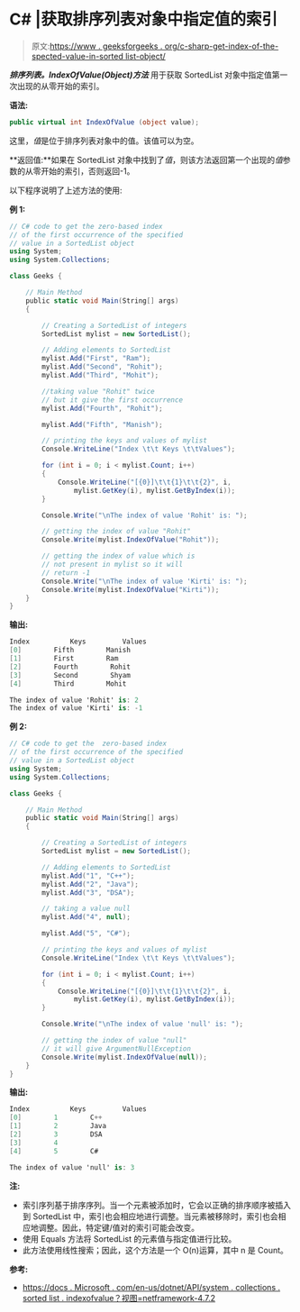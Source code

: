 # C# |获取排序列表对象中指定值的索引

> 原文:[https://www . geeksforgeeks . org/c-sharp-get-index-of-the-spected-value-in-sorted list-object/](https://www.geeksforgeeks.org/c-sharp-getting-index-of-the-specified-value-in-a-sortedlist-object/)

***排序列表。IndexOfValue(Object)方法*** 用于获取 SortedList 对象中指定值第一次出现的从零开始的索引。

**语法:**

```cs
public virtual int IndexOfValue (object value);
```

这里，*值*是位于排序列表对象中的值。该值可以为空。

**返回值:**如果在 SortedList 对象中找到了*值*，则该方法返回第一个出现的*值*参数的从零开始的索引，否则返回-1。

以下程序说明了上述方法的使用:

**例 1:**

```cs
// C# code to get the zero-based index 
// of the first occurrence of the specified
// value in a SortedList object
using System;
using System.Collections;

class Geeks {

    // Main Method
    public static void Main(String[] args)
    {

        // Creating a SortedList of integers
        SortedList mylist = new SortedList();

        // Adding elements to SortedList
        mylist.Add("First", "Ram");
        mylist.Add("Second", "Rohit");
        mylist.Add("Third", "Mohit");

        //taking value "Rohit" twice
        // but it give the first occurrence
        mylist.Add("Fourth", "Rohit");

        mylist.Add("Fifth", "Manish");

        // printing the keys and values of mylist
        Console.WriteLine("Index \t\t Keys \t\tValues");

        for (int i = 0; i < mylist.Count; i++) 
        {
            Console.WriteLine("[{0}]\t\t{1}\t\t{2}", i,
                mylist.GetKey(i), mylist.GetByIndex(i));
        }

        Console.Write("\nThe index of value 'Rohit' is: "); 

        // getting the index of value "Rohit"
        Console.Write(mylist.IndexOfValue("Rohit"));

        // getting the index of value which is
        // not present in mylist so it will
        // return -1
        Console.Write("\nThe index of value 'Kirti' is: "); 
        Console.Write(mylist.IndexOfValue("Kirti"));
    }
}
```

**输出:**

```cs
Index          Keys         Values
[0]        Fifth        Manish
[1]        First        Ram
[2]        Fourth        Rohit
[3]        Second        Shyam
[4]        Third        Mohit

The index of value 'Rohit' is: 2
The index of value 'Kirti' is: -1

```

**例 2:**

```cs
// C# code to get the  zero-based index 
// of the first occurrence of the specified
// value in a SortedList object
using System;
using System.Collections;

class Geeks {

    // Main Method
    public static void Main(String[] args)
    {

        // Creating a SortedList of integers
        SortedList mylist = new SortedList();

        // Adding elements to SortedList
        mylist.Add("1", "C++");
        mylist.Add("2", "Java");
        mylist.Add("3", "DSA");

        // taking a value null
        mylist.Add("4", null);

        mylist.Add("5", "C#");

        // printing the keys and values of mylist
        Console.WriteLine("Index \t\t Keys \t\tValues");

        for (int i = 0; i < mylist.Count; i++) 
        {
            Console.WriteLine("[{0}]\t\t{1}\t\t{2}", i,
                mylist.GetKey(i), mylist.GetByIndex(i));
        }

        Console.Write("\nThe index of value 'null' is: "); 

        // getting the index of value "null"
        // it will give ArgumentNullException
        Console.Write(mylist.IndexOfValue(null));
    }
}
```

**输出:**

```cs
Index          Keys         Values
[0]        1        C++
[1]        2        Java
[2]        3        DSA
[3]        4        
[4]        5        C#

The index of value 'null' is: 3

```

**注:**

*   索引序列基于排序序列。当一个元素被添加时，它会以正确的排序顺序被插入到 SortedList 中，索引也会相应地进行调整。当元素被移除时，索引也会相应地调整。因此，特定键/值对的索引可能会改变。
*   使用 Equals 方法将 SortedList 的元素值与指定值进行比较。
*   此方法使用线性搜索；因此，这个方法是一个 O(n)运算，其中 n 是 Count。

**参考:**

*   [https://docs . Microsoft . com/en-us/dotnet/API/system . collections . sorted list . indexofvalue？视图=netframework-4.7.2](https://docs.microsoft.com/en-us/dotnet/api/system.collections.sortedlist.indexofvalue?view=netframework-4.7.2)